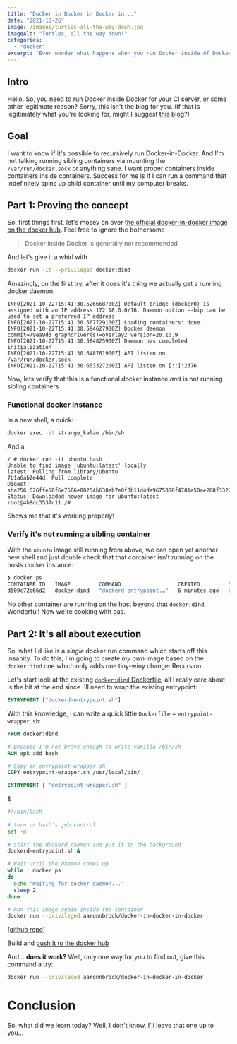 ```yaml
---
title: "Docker in Docker in Docker in..."
date: "2021-10-26"
image: /images/turtles-all-the-way-down.jpg
imageAlt: "Turtles, all the way down!"
categories:
  - "docker"
excerpt: "Ever wonder what happens when you run Docker inside of Docker?  In this blog we explore that rabbit hole."
---
```


## Intro

Hello.  So, you need to run Docker inside Docker for your CI server, or some other legitimate reason?  Sorry, this isn't the blog for you.  (If that is legitimately what you're looking for, might I suggest [this blog](https://jpetazzo.github.io/2015/09/03/do-not-use-docker-in-docker-for-ci/)?)

## Goal

I want to know if it's possible to recursively run Docker-in-Docker.  And I'm not talking running sibling containers via mounting the `/var/run/docker.sock` or anything sane.  I want proper containers inside containers inside containers.  Success for me is if I can run a command that indefinitely spins up child container until my computer breaks.

## Part 1: Proving the concept
So, first things first, let's mosey on over [the official docker-in-docker image on the docker hub](https://hub.docker.com/_/docker).  Feel free to ignore the bothersome 

> Docker inside Docker is generally not recommended

And let's give it a whirl with
```bash
docker run -it --privileged docker:dind
```
Amazingly, on the first try, after it does it's thing we actually get a running docker daemon:
```
INFO[2021-10-22T15:41:30.526668700Z] Default bridge (docker0) is assigned with an IP address 172.18.0.0/16. Daemon option --bip can be used to set a preferred IP address 
INFO[2021-10-22T15:41:30.567729100Z] Loading containers: done.                    
INFO[2021-10-22T15:41:30.584627900Z] Docker daemon                                 commit=79ea9d3 graphdriver(s)=overlay2 version=20.10.9
INFO[2021-10-22T15:41:30.584825900Z] Daemon has completed initialization          
INFO[2021-10-22T15:41:30.648761900Z] API listen on /var/run/docker.sock           
INFO[2021-10-22T15:41:30.653327200Z] API listen on [::]:2376                      
```

Now, lets verify that this is a functional docker instance _and_ is not running sibling containers
### Functional docker instance
In a new shell, a quick:
```bash
docker exec -it strange_kalam /bin/sh
```
And a:
```docker
/ # docker run -it ubuntu bash
Unable to find image 'ubuntu:latest' locally
latest: Pulling from library/ubuntu
7b1a6ab2e44d: Pull complete 
Digest: sha256:626ffe58f6e7566e00254b638eb7e0f3b11d4da9675088f4781a50ae288f3322
Status: Downloaded newer image for ubuntu:latest
root@4b8dc3537c11:/# 
```
Shows me that it's working properly!

### Verify it's not running a sibling container
With the `ubuntu` image still running from above, we can open yet another new shell and just double check that that container isn't running on the hosts docker instance:
```bash
❯ docker ps
CONTAINER ID   IMAGE         COMMAND                  CREATED         STATUS         PORTS           NAMES
d509c72b66d2   docker:dind   "dockerd-entrypoint.…"   6 minutes ago   Up 6 minutes   2375-2376/tcp   strange_kalam
```
No other container are running on the host beyond that `docker:dind`. Wonderful!  Now we're cooking with gas.

## Part 2: It's all about execution
So, what I'd like is a _single_ docker run command which starts off this insanity.  To do this, I'm going to create _my own_ image based on the `docker:dind` one which only adds one tiny-winy change: Recursion.

Let's start look at the existing [`docker:dind` Dockerfile](https://github.com/docker-library/docker/blob/8baa881aab85f8398d2edbbcc0da4bd1f556dd98/20.10/dind/Dockerfile), all I really care about is the bit at the end since I'll need to wrap the existing entrypoint:
```Dockerfile
ENTRYPOINT ["dockerd-entrypoint.sh"]
```

With this knowledge, I can write a quick little `Dockerfile` + `entrypoint-wrapper.sh`:

```Dockerfile
FROM docker:dind

# Because I'm not brave enough to write vanilla /bin/sh
RUN apk add bash

# Copy in entrypoint-wrapper.sh
COPY entrypoint-wrapper.sh /usr/local/bin/

ENTRYPOINT [ "entrypoint-wrapper.sh" ]
```
&
```bash
#!/bin/bash
  
# turn on bash's job control
set -m
  
# Start the dockerd daemon and put it in the background
dockerd-entrypoint.sh &

# Wait until the daemon comes up
while ! docker ps
do 
  echo "Waiting for docker daemon..."
  sleep 2
done

# Run this image again inside the container
docker run --privileged aaronnbrock/docker-in-docker-in-docker
```
([github repo](https://github.com/AaronNBrock/docker-in-docker-in-docker))

Build and [push it to the docker hub](https://hub.docker.com/r/aaronnbrock/docker-in-docker-in-docker)

And... **does it work?**  Well, only one way for _you_ to find out, give this command a try:

```bash
docker run --privileged aaronnbrock/docker-in-docker-in-docker
```

# Conclusion
So, what did we learn today?  Well, I don't know, I'll leave that one up to you...

